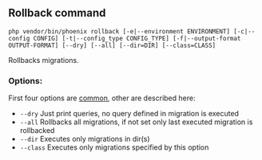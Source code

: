 ## Rollback command
`php vendor/bin/phoenix rollback [-e|--environment ENVIRONMENT] [-c|--config CONFIG] [-t|--config_type CONFIG_TYPE] [-f|--output-format OUTPUT-FORMAT] [--dry] [--all] [--dir=DIR] [--class=CLASS]`

Rollbacks migrations.

### Options:
First four options are [common](commands.md), other are described here:
- `--dry` Just print queries, no query defined in migration is executed
- `--all` Rollbacks all migrations, if not set only last executed migration is rollbacked
- `--dir` Executes only migrations in dir(s)
- `--class` Executes only migrations specified by this option
